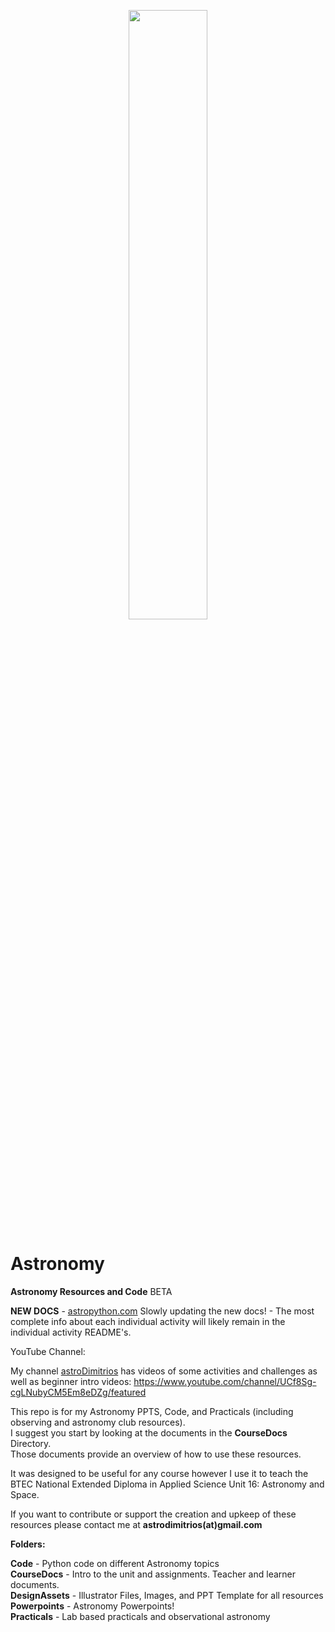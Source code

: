 <p align="center">
    <!-- ![AstroWelcome](/DesignAssets/Ai/LogoMain@2x.png | width=400) -->
    <img width="50%" src="https://github.com/astroDimitrios/Astronomy/blob/master/DesignAssets/Ai/LogoMain%402x.png">
</p>

# Astronomy

**Astronomy Resources and Code** BETA  

**NEW DOCS** - [astropython.com](https://www.astropython.com)
Slowly updating the new docs! - The most complete info about each individual activity will likely remain in the individual activity README's.

YouTube Channel:

My channel [astroDimitrios](https://www.youtube.com/channel/UCf8Sg-cgLNubyCM5Em8eDZg/featured) has videos of some activities and challenges as well as beginner intro videos:
https://www.youtube.com/channel/UCf8Sg-cgLNubyCM5Em8eDZg/featured

This repo is for my Astronomy PPTS, Code, and Practicals (including observing and astronomy club resources).  
I suggest you start by looking at the documents in the **CourseDocs** Directory.  
Those documents provide an overview of how to use these resources.

It was designed to be useful for any course however I use it to teach the BTEC National Extended Diploma in Applied Science Unit 16: Astronomy and Space.

If you want to contribute or support the creation and upkeep of these resources please contact me at **astrodimitrios(at)gmail.com**

**Folders:**

**Code** - Python code on different Astronomy topics  
**CourseDocs** - Intro to the unit and assignments. Teacher and learner documents.    
**DesignAssets** - Illustrator Files, Images, and PPT Template for all resources  
**Powerpoints** - Astronomy Powerpoints!  
**Practicals** - Lab based practicals and observational astronomy  